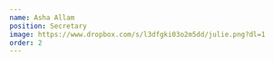 ```yaml
---
name: Asha Allam
position: Secretary
image: https://www.dropbox.com/s/l3dfgki03o2m5dd/julie.png?dl=1
order: 2
---
```

